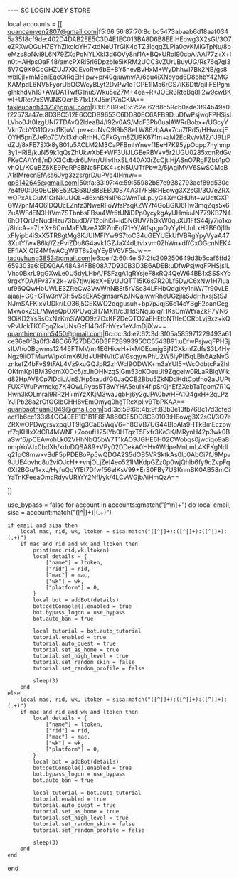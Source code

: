 ---- SC LOGIN JOEY STORE

local accounts = [[
quancamyen2807@gmail.com|f5:66:56:87:70:8c:bc5473abaab6d18aaf0345a3518cf9de:402D4DAB2EE5C3D4E1EC013BA8D6B8EE:HEowg3X2sGI/3O7eZRXwOGuH7EYhZlkoldYH7ktdNeUTrGiK4dTZ3lgqqZLPla0cvKMiGTpNu/8beMzs8oNvi9L6N79ZXqPqNYLXkI3d6OVy8nf1A+BQxURoI90cbAIAAl77z+X+ln0tHAHpsOaF48/amcPXRl5rl6DpzbIe5iKRM2UCC3vZUrLBuyUG/Rs76q7gI35V7Q9X9CoGHZUJ7XKIEvoRw6bE+BY5hevBvHxM+WyDhhwI7Bk2NB/gs8wbl0jl+mM6nlEqeOiRqEIHlpw+pr40gjuwnv/A/6pu4iXNbypd6D8bhbY42MGKAMpdL6NV5FyorUbOGWcyBLyt2DvPw1oTCPE1IMa6rGS7iK6Dtt/qiIiFSPgmgIhkhdVh19+AWDA1TwfG1nuSWku5eZ7M+4ea+R+JOER3RtqBq8Ii2w9cwBKwI+URcr7xSWJNSQcnl571xLtXJ5mP7nCKlA==
takieuoanh4371@gmail.com|83:67:89:e0:c2:2e:62d8c59cb0ade3f94b49a0f22573a47e:8D3BC512E6CCDB9653C6DD80EC6AFB9D:uDfwPsjwqFPHSjsILVho0Jt0IzgUNl7TDAvQ2ldeaB4/l92v0AS/MoF3Pb0ualAWRrBobx+/UGcyYVkn7cbYG11Qzxd1KjuVLpw+cuNvQ9l9bS8eLW86zbAAx7cu7fRd5/HHwxcjEOYH5pnZJeRo7DVxI3xhoRrhHJQFkGym8ZU9K671m+aM2EoRv/vMZ/1J9LtPdZU/8xFE7SXk8yB01u5ACLM2M3CaPFBmhYnevf1EeH7K95ypOqpp7hyhmp3y1HRiB/kuN59k1qQsZhUkwXbE+WF3UiJLGEeRBV+v5r2UGU0285xqnRdGvFKeCA/tYr8/nDiX3Cdbdr6LMrr/Uih4hxSL440AXIrZcCjtIHjASnO7RgFZbb1pOvhQL/KOuBZ6KE9PeRPSBNc5FDK4+sN5U/JTfPbw2/5jAgiMVV6SwSCMqBA1rIMrecnEfAsa6Jyg3zzs/grD/uPVo4IHmw==
qp6142645@gmail.com|50:fa:33:97:4c:59:55982b87e9382793acf89d530c7e4f90:DB0BCB6E52CB68D8BBEB00B74A317FB6:HEowg3X2sGI/3O7eZRXwOPxALGuM1GrNkUUQL+d6xnBNslP6CWmTuLpJyG4XmGHUht+wUdtGXPGW7pnM4O6lDQUcEZnfz3NweRFoWfsPsqKZW7f4GoBGlU6Hw3mqZqs5x6ZuAWFdEN3HtVm7STbnbsFBsa4Wr5tUNiDPp0ycykgAyUHmiuJN779KB7N46hOTQrUeNudlHzu73budD/712pihi5l+id5NGUV7hGkW0quXU1FfS44jy7io1xo/8hlcA+e7L+X+6CmMaEMtzeAXR7mEqI71+Y/AtfspgoOyYyIHUnLxH9B60j1lhxFlyipb4iSxX5TR8gtMg8KJUlMFlYw9S7toC34uGEYUEkUfVBRgYpyVyaA473XutY/w+B6k//ZzPviZDb8G4avk1GZJaX4dLtvlxvm0ZhWn+df/CxOGcnNEK4EFflAXIQlZ4MfwACgW9T8s2qYEyBV6VF5rJw==
taduyhung3853@gmail.com|e6:ce:f2:60:4e:57:2fc309250649d3b5caf6ffd2659303a6:ED90AA48A34FB808A7D930B3D3B6ADEB:uDfwPsjwqFPHSjsILVho0BxrL9gGXwLe0U5dyLHbA/FSFzgA1gRYsjeF8xRQ4QeW64BB1xSSSkYo9rgkYDA/IFv37Y2k+w67tjw/iexX+EyUUQTT15K6s7R20Lf5Dy/C6xNw1H7luauf96QQwHbUWLE3ZReCw3VwWhNB8t5rVSc34LFHbQdgiXy1niW/Tr90vLEajaaj+G0+GTw3nV3H5vSpEkA5gmsarAzJNQajwwRheUGzjlaSJdHhxsjStSJNJmSAFKlxVUDkr/LO36j5GEKWO2qqgusuh+bp7pJqjS6c14cYBgF2oanGegMxwokZSL/MwieQpOXPUvqSH7MXI1/c3HdSNquoiq/HKsCmWtYaZkP7VN69OiKD2YsSsCxNzKmSWQO9z7CxKF2DeQTO2aEHEtbNTtIeCCRbLvj9xz+kQvPvUckTK0FgqZk+UNsGzFI4GdFrhYzx1eYJmDjiXw==
quanthienminh5450@gmail.com|6c:dc:3d:e7:62:3d:3f05a585971229493a61ce36e0f8a0f3:48C66727DBC6D3FF2B99395CC6543B91:uDfwPsjwqFPHSjsILVho0Bgwms12446FTMV/m4E6HiceH+ixMOEcmjgBjNCXkmfZdfsS3L4HyNgz9ilOTMwrWipk4mK6Ud+UHNVItCWGsqy/wPhU2W5IyPII5qLBh6AzNvGznkefZ4bFvS9tFAL4Vz9xuGQJpR2zhWcI9ODWK+m3aYUI5+WcOdbtcFaZhIOKfmKp1BM39dmX0Oc5/xJhOHNzgSjGm53oKOeuUI9Zggelw0RLaRBigWikd82HpAV8Cp7IDdiJ/JnS/Hp5raud/G0JaQCB2Bbu5ZkNDdHdtCptfno2aUUPtFUXFWuPwmekg7K4OwLRybs5T8wYHA5euIY4fipSr0jhEfZXebTaTgom7R1QHwn3kOLmral9RR2H+mYzXKjM3waJqbHj6y2gJPA0bwHFA1Q4gxH+2qLPzYJIPb28a2rOfOGlbCHH8vEmOmyq0hgTRcXplIv9TbPKAA==
quanbaothuan8049@gmail.com|5d:3d:59:6b:4b:9f:83b3e13fb768c17d3cfedecf1b6cc133:84CC40EE1D1B1F8EA860CE5DD8C30103:HEowg3X2sGI/3O7eZRXwOPDwgrsvxpqUT9Ig3Ca65WqV6+h8CVB7UG44BIbAIa9HTkBmEczpwrf7qKHIxXdCB4MWNF+7ooufH25lYb0HTqzT5Exfr3Ke3K/MRynH42p3wk0BaSwf6/pCEAwohLk02VHhNbQ5bW7T1kAO9JGHE6H02CWobqs0jwdiqo9a8nmpYoVJx0bdXh/kdoDQSA89+VPy02DDekA0HHvAWdpeMnLmL4KFKgNdlq21pC8mwxvBdF5pPDEBoPp5wQDGA2S5dOB5VRSktkAs0lp0AbOi7fJ9Mpv9JUE4ovhc8u2viOJcH++vnjOLjZeI4eo521lMKdpGZz0p0wjQhlb6fy9cZvpFq0XI2BGu/1+xJ/HyfuQqYfEt7Dfwf56eIKsV99+ErS0FBy7USKnmBK0AB58mCiYaTnKFeeaOmcRdyvURYrY2NfI/yk/4LCvWGjbAiHmQzA==

]]

use_bypass =  false
for account in accounts:gmatch("[^\n]+") do
    local email, sisa = account:match("([^|]+)|(.+)")

    if email and sisa then
        local mac, rid, wk, ltoken = sisa:match("([^|]+):([^|]+):([^|]+):(.+)")
        if mac and rid and wk and ltoken then
            print(mac,rid,wk,ltoken)
            local details = {
                ["name"] = ltoken,
                ["rid"] = rid,
                ["mac"] = mac,
                ["wk"] = wk,
                ["platform"] = 0,
            }
            local bot = addBot(details)
            bot:getConsole().enabled = true
            bot.bypass_logon = use_bypass
            bot.auto_ban = true
        
            local tutorial = bot.auto_tutorial
            tutorial.enabled = true
            tutorial.auto_quest = true
            tutorial.set_as_home = true
            tutorial.set_high_level = true
            tutorial.set_random_skin = false
            tutorial.set_random_profile = false
        
            sleep(3)
        end
    else
        local mac, rid, wk, ltoken = sisa:match("([^|]+):([^|]+):([^|]+):(.+)")
        if mac and rid and wk and ltoken then
            local details = {
                ["name"] = ltoken,
                ["rid"] = rid,
                ["mac"] = mac,
                ["wk"] = wk,
                ["platform"] = 0,
            }
            local bot = addBot(details)
            bot:getConsole().enabled = true
            bot.bypass_logon = use_bypass
            bot.auto_ban = true
        
            local tutorial = bot.auto_tutorial
            tutorial.enabled = true
            tutorial.auto_quest = true
            tutorial.set_as_home = true
            tutorial.set_high_level = true
            tutorial.set_random_skin = false
            tutorial.set_random_profile = false
        
            sleep(3)
        end
    end
end
